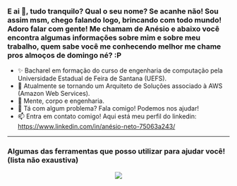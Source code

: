 ### E ai 👋, tudo tranquilo? Qual o seu nome? Se acanhe não! Sou assim msm, chego falando logo, brincando com todo mundo! Adoro falar com gente! Me chamam de Anésio e abaixo você encontra algumas informações sobre mim e sobre meu trabalho, quem sabe você me conhecendo melhor me chame pros almoços de domingo né? :P

<!--
**AnesioSousa/AnesioSousa** is a ✨ _special_ ✨ repository because its `README.md` (this file) appears on your GitHub profile.

Here are some ideas to get you started:
-->
- ✨ Bacharel em formação do curso de engenharia de computação pela Universidade Estadual de Feira de Santana (UEFS).
- 🔭 Atualmente se tornando um Arquiteto de Soluções associado à AWS (Amazon Web Services).
- 🌱 Mente, corpo e engenharia.
- 👯 Tá com algum problema? Fala comigo! Podemos nos ajudar! 
- 📫 Entra em contato comigo! Aqui está meu perfil do linkedin: https://www.linkedin.com/in/anésio-neto-75063a243/

<hr>

### Algumas das ferramentas que posso utilizar para ajudar você! (lista não exaustiva)

<div  display="flex" , align="center"> 
<p align="center">
  <a href="https://skillicons.dev">
    <img src="https://skillicons.dev/icons?i=git,jenkins,python,java,postgres,mongo,ubuntu,kali,docker,kubernetes,aws" />
  </a>
</p>
</div>
<br></br>
